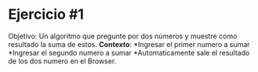 # Ejercicio #1
Objetivo: Un algoritmo que pregunte por dos números y muestre como resultado la suma de estos.
**Contexto**:
*Ingresar el primer numero a sumar
*Ingresar el segundo numero a sumar
*Automaticamente sale el resultado de los dos numero en el Browser.
